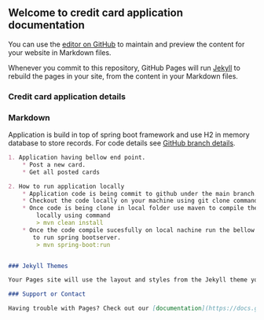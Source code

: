 ## Welcome to credit card application documentation

You can use the [editor on GitHub](https://github.com/priyanka-sharma15/credit-card-application/edit/gh-pages/index.md) to maintain and preview the content for your website in Markdown files.

Whenever you commit to this repository, GitHub Pages will run [Jekyll](https://jekyllrb.com/) to rebuild the pages in your site, from the content in your Markdown files.

### Credit card application details

### Markdown
Application is build in top of spring boot framework and use H2 in memory database to store records.
For code details see [GitHub branch details](https://github.com/priyanka-sharma15/credit-card-application/tree/main).


```markdown
1. Application having bellow end point. 
    * Post a new card.
    * Get all posted cards

2. How to run application locally
    * Application code is being commit to github under the main branch.
    * Checkout the code locally on your machine using git clone command.
    * Once code is being clone in local folder use maven to compile the code
        locally using command
        > mvn clean install
    * Once the code compile sucesfully on local nachine run the bellow command
       to run spring bootserver.
        > mvn spring-boot:run


### Jekyll Themes

Your Pages site will use the layout and styles from the Jekyll theme you have selected in your [repository settings](https://github.com/priyanka-sharma15/credit-card-application/settings/pages). The name of this theme is saved in the Jekyll `_config.yml` configuration file.

### Support or Contact

Having trouble with Pages? Check out our [documentation](https://docs.github.com/categories/github-pages-basics/) or [contact support](https://support.github.com/contact) and we’ll help you sort it out.
